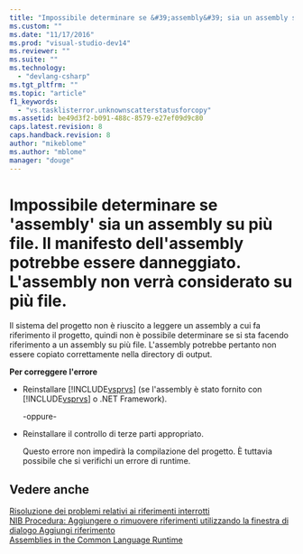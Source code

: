 ```yaml
---
title: "Impossibile determinare se &#39;assembly&#39; sia un assembly su pi&#249; file. Il manifesto dell&#39;assembly potrebbe essere danneggiato. L&#39;assembly non verr&#224; considerato su pi&#249; file. | Microsoft Docs"
ms.custom: ""
ms.date: "11/17/2016"
ms.prod: "visual-studio-dev14"
ms.reviewer: ""
ms.suite: ""
ms.technology: 
  - "devlang-csharp"
ms.tgt_pltfrm: ""
ms.topic: "article"
f1_keywords: 
  - "vs.tasklisterror.unknownscatterstatusforcopy"
ms.assetid: be49d3f2-b091-488c-8579-e27ef09d9c80
caps.latest.revision: 8
caps.handback.revision: 8
author: "mikeblome"
ms.author: "mblome"
manager: "douge"
---
```

# Impossibile determinare se &#39;assembly&#39; sia un assembly su pi&#249; file. Il manifesto dell&#39;assembly potrebbe essere danneggiato. L&#39;assembly non verr&#224; considerato su pi&#249; file.
Il sistema del progetto non è riuscito a leggere un assembly a cui fa riferimento il progetto, quindi non è possibile determinare se si sta facendo riferimento a un assembly su più file. L'assembly potrebbe pertanto non essere copiato correttamente nella directory di output.  
  
 **Per correggere l'errore**  
  
-   Reinstallare [!INCLUDE[vsprvs](../code-quality/includes/vsprvs_md.md)] \(se l'assembly è stato fornito con [!INCLUDE[vsprvs](../code-quality/includes/vsprvs_md.md)] o .NET Framework\).  
  
     \-oppure\-  
  
-   Reinstallare il controllo di terze parti appropriato.  
  
     Questo errore non impedirà la compilazione del progetto. È tuttavia possibile che si verifichi un errore di runtime.  
  
## Vedere anche  
 [Risoluzione dei problemi relativi ai riferimenti interrotti](../ide/troubleshooting-broken-references.md)   
 [NIB Procedura: Aggiungere o rimuovere riferimenti utilizzando la finestra di dialogo Aggiungi riferimento](http://msdn.microsoft.com/it-it/3bd75d61-f00c-47c0-86a2-dd1f20e231c9)   
 [Assemblies in the Common Language Runtime](http://msdn.microsoft.com/it-it/33a0bc6a-6bb3-44c7-ada7-4a046e8c0945)